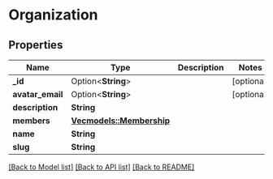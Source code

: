 # Organization

## Properties

Name | Type | Description | Notes
------------ | ------------- | ------------- | -------------
**_id** | Option<**String**> |  | [optional]
**avatar_email** | Option<**String**> |  | [optional]
**description** | **String** |  | 
**members** | [**Vec<models::Membership>**](Membership.md) |  | 
**name** | **String** |  | 
**slug** | **String** |  | 

[[Back to Model list]](../README.md#documentation-for-models) [[Back to API list]](../README.md#documentation-for-api-endpoints) [[Back to README]](../README.md)


